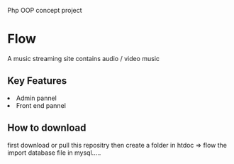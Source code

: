 Php OOP concept project

# Flow
A music streaming site contains audio / video music

<h2>Key Features</h2>
<li>Admin pannel</li>
<li>Front end pannel</li>


<h2>How to download</h2>
<p>first download or pull this repositry then create a folder in htdoc => flow the import database file in mysql.....</p>
